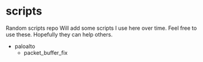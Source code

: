 # scripts
Random scripts repo
Will add some scripts I use here over time. Feel free to use these. Hopefully they can help others.

<ul>
  <li>paloalto
    <ul>
     <li>packet_buffer_fix
    </ul>
</ul>
